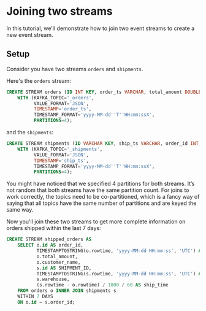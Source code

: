 # Joining two streams

In this tutorial, we'll demonstrate how to join two event streams to create a new event stream.

## Setup

Consider you have two streams `orders` and `shipments`.
 
Here's the  `orders` stream:
```sql
CREATE STREAM orders (ID INT KEY, order_ts VARCHAR, total_amount DOUBLE, customer_name VARCHAR)
    WITH (KAFKA_TOPIC='_orders',
          VALUE_FORMAT='JSON',
          TIMESTAMP='order_ts',
          TIMESTAMP_FORMAT='yyyy-MM-dd''T''HH:mm:ssX',
          PARTITIONS=4);
```

and the `shipments`:
```sql
CREATE STREAM shipments (ID VARCHAR KEY, ship_ts VARCHAR, order_id INT, warehouse VARCHAR)
    WITH (KAFKA_TOPIC='_shipments',
          VALUE_FORMAT='JSON',
          TIMESTAMP='ship_ts',
          TIMESTAMP_FORMAT='yyyy-MM-dd''T''HH:mm:ssX',
          PARTITIONS=4);
```

You might have noticed that we specified 4 partitions for both streams. It’s not random that both streams have the same partition count. For joins to work correctly, the topics need to be co-partitioned, which is a fancy way of saying that all topics have the same number of partitions and are keyed the same way. 


Now you'll join these two streams to get more complete information on orders shipped within the last 7 days:

```sql
CREATE STREAM shipped_orders AS
    SELECT o.id AS order_id,
           TIMESTAMPTOSTRING(o.rowtime, 'yyyy-MM-dd HH:mm:ss', 'UTC') AS order_ts,
           o.total_amount,
           o.customer_name,
           s.id AS SHIPMENT_ID,
           TIMESTAMPTOSTRING(s.rowtime, 'yyyy-MM-dd HH:mm:ss', 'UTC') AS shipment_ts,
           s.warehouse,
           (s.rowtime - o.rowtime) / 1000 / 60 AS ship_time
    FROM orders o INNER JOIN shipments s
    WITHIN 7 DAYS
    ON o.id = s.order_id;
```